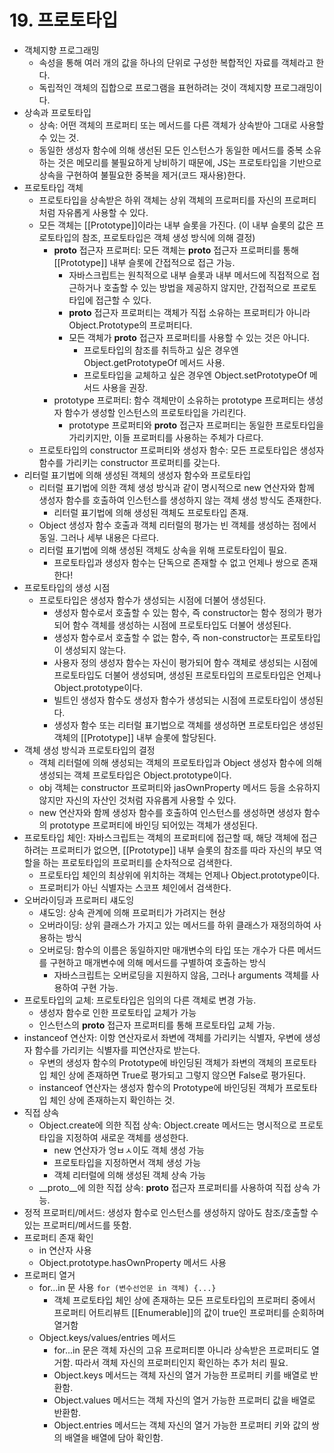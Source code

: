 # 19. 프로토타입

- 객체지향 프로그래밍
  - 속성을 통해 여러 개의 값을 하나의 단위로 구성한 복합적인 자료를 객체라고 한다.
  - 독립적인 객체의 집합으로 프로그램을 표현하려는 것이 객체지향 프로그래밍이다.
- 상속과 프로토타입
  - 상속: 어떤 객체의 프로퍼티 또는 메서드를 다른 객체가 상속받아 그대로 사용할 수 있는 것.
  - 동일한 생성자 함수에 의해 생선된 모든 인스턴스가 동일한 메서드를 중복 소유하는 것은 메모리를 불필요하게 낭비하기 때문에, JS는 프로토타입을 기반으로 상속을 구현하여 불필요한 중복을 제거(코드 재사용)한다.
- 프로토타입 객체
  - 프로토타입을 상속받은 하위 객체는 상위 객체의 프로퍼티를 자신의 프로퍼티처럼 자유롭게 사용할 수 있다.
  - 모든 객체는 [[Prototype]]이라는 내부 슬롯을 가진다. (이 내부 슬롯의 값은 프로토타입의 참조, 프로토타입은 객체 생성 방식에 의해 결정)
    - __proto__ 접근자 프로퍼티: 모든 객체는 __proto__ 접근자 프로퍼티를 통해 [[Prototype]] 내부 슬롯에 간접적으로 접근 가능.
      - 자바스크립트는 원칙적으로 내부 슬롯과 내부 메서드에 직접적으로 접근하거나 호출할 수 있는 방법을 제공하지 않지만, 간접적으로 프로토타입에 접근할 수 있다.
      - __proto__ 접근자 프로퍼티는 객체가 직접 소유하는 프로퍼티가 아니라 Object.Prototype의 프로퍼티다.
      - 모든 객체가 __proto__ 접근자 프로퍼티를 사용할 수 있는 것은 아니다.
        - 프로토타입의 참조를 취득하고 싶은 경우엔 Object.getPrototypeOf 메서드 사용.
        - 프로토타입을 교체하고 싶은 경우엔 Object.setPrototypeOf 메서드 사용을 권장.
    - prototype 프로퍼티: 함수 객체만이 소유하는 prototype 프로퍼티는 생성자 함수가 생성할 인스턴스의 프로토타입을 가리킨다.
      - prototype 프로퍼티와 __proto__ 접근자 프로퍼티는 동일한 프로토타입을 가리키지만, 이들 프로퍼티를 사용하는 주체가 다르다.
  - 프로토타입의 constructor 프로퍼티와 생성자 함수: 모든 프로토타입은 생성자 함수를 가리키는 constructor 프로퍼티를 갖는다.
- 리터럴 표기법에 의해 생성된 객체의 생성자 함수와 프로토타입
  - 리터럴 표기법에 의한 객체 생성 방식과 같이 명시적으로 new 연산자와 함께 생성자 함수를 호출하여 인스턴스를 생성하지 않는 객체 생성 방식도 존재한다.
    - 리터럴 표기법에 의해 생성된 객체도 프로토타입 존재.
  - Object 생성자 함수 호출과 객체 리터럴의 평가는 빈 객체를 생성하는 점에서 동일. 그러나 세부 내용은 다르다.
  - 리터럴 표기법에 의해 생성된 객체도 상속을 위해 프로토타입이 필요.
    - 프로토타입과 생성자 함수는 단독으로 존재할 수 없고 언제나 쌍으로 존재한다!
- 프로토타입의 생성 시점
  - 프로토타입은 생성자 함수가 생성되는 시점에 더불어 생성된다. 
    - 생성자 함수로서 호출할 수 있는 함수, 즉 constructor는 함수 정의가 평가되어 함수 객체를 생성하는 시점에 프로토타입도 더불어 생성된다.
    - 생성자 함수로서 호출할 수 없는 함수, 즉 non-constructor는 프로토타입이 생성되지 않는다.
    - 사용자 정의 생성자 함수는 자신이 평가되어 함수 객체로 생성되는 시점에 프로토타입도 더불어 생성되며, 생성된 프로토타입의 프로토타입은 언제나 Object.prototype이다.
    - 빌트인 생성자 함수도 생성자 함수가 생성되는 시점에 프로토타입이 생성된다.
    - 생성자 함수 또는 리터럴 표기법으로 객체를 생성하면 프로토타입은 생성된 객체의 [[Prototype]] 내부 슬롯에 할당된다.
- 객체 생성 방식과 프로토타입의 결정
  - 객체 리터럴에 의해 생성되는 객체의 프로토타입과 Object 생성자 함수에 의해 생성되는 객체 프로토타입은 Object.prototype이다.
  - obj 객체는 constructor 프로퍼티와 jasOwnProperty 메서드 등을 소유하지 않지만 자신의 자산인 것처럼 자유롭게 사용할 수 있다.
  - new 연산자와 함께 생성자 함수를 호출하여 인스턴스를 생성하면 생성자 함수의 prototype 프로퍼티에 바인딩 되어있는 객체가 생성된다.
- 프로토타입 체인: 자바스크립트는 객체의 프로퍼티에 접근할 때, 해당 객체에 접근하려는 프로퍼티가 없으면, [[Prototype]] 내부 슬롯의 참조를 따라 자신의 부모 역할을 하는 프로토타입의 프로퍼티를 순차적으로 검색한다.
  - 프로토타입 체인의 최상위에 위치하는 객체는 언제나 Object.prototype이다.
  - 프로퍼티가 아닌 식별자는 스코프 체인에서 검색한다.
- 오버라이딩과 프로퍼티 섀도잉
  - 섀도잉: 상속 관계에 의해 프로퍼티가 가려지는 현상
  - 오버라이딩: 상위 클래스가 가지고 있는 메서드를 하위 클래스가 재정의하여 사용하는 방식
  - 오버로딩: 함수의 이름은 동일하지만 매개변수의 타입 또는 개수가 다른 메서드를 구현하고 매개변수에 의해 메서드를 구별하여 호출하는 방식
    - 자바스크립트는 오버로딩을 지원하지 않음, 그러나 arguments 객체를 사용하여 구현 가능.
- 프로토타입의 교체: 프로토타입은 임의의 다른 객체로 변경 가능.
  - 생성자 함수로 인한 프로토타입 교체가 가능
  - 인스턴스의 __proto__ 접근자 프로퍼티를 통해 프로토타입 교체 가능.
- instanceof 연산자: 이항 연산자로서 좌변에 객체를 가리키는 식별자, 우변에 생성자 함수를 가리키는 식별자를 피연산자로 받는다.
  - 우변의 생성자 함수의 Prototype에 바인딩된 객체가 좌변의 객체의 프로토타입 체인 상에 존재하면 True로 평가되고 그렇지 않으면 False로 평가된다.
  - instanceof 연산자는 생성자 함수의 Prototype에 바인딩된 객체가 프로토타입 체인 상에 존재하는지 확인하는 것.
- 직접 상속
  - Object.create에 의한 직접 상속: Object.create 메서드는 명시적으로 프로토타입을 지정하여 새로운 객체를 생성한다.
    - new 연산자가 엉ㅂㅅ이도 객체 생성 가능
    - 프로토타입을 지정하면서 객체 생성 가능
    - 객체 리터럴에 의해 생성된 객체 상속 가능
  - __proto__에 의한 직접 상속: __proto__ 접근자 프로퍼티를 사용하여 직접 상속 가능.
- 정적 프로퍼티/메서드: 생성자 함수로 인스턴스를 생성하지 않아도 참조/호출할 수 있는 프로퍼티/메서드를 뜻함.
- 프로퍼티 존재 확인
  - in 연산자 사용
  - Object.prototype.hasOwnProperty 메서드 사용
- 프로퍼티 열거
  - for...in 문 사용 ```for (변수선언문 in 객체) {...} ```
    - 객체 프로토타입 체인 상에 존재하는 모든 프로토타입의 프로퍼티 중에서 프로퍼티 어트리뷰트 [[Enumerable]]의 값이 true인 프로퍼티를 순회하며 열거함
  - Object.keys/values/entries 메서드
    - for...in 문은 객체 자신의 고유 프로퍼티뿐 아니라 상속받은 프로퍼티도 열거함. 따라서 객체 자신의 프로퍼티인지 확인하는 추가 처리 필요.
    - Object.keys 메서드는 객체 자신의 열거 가능한 프로퍼티 키를 배열로 반환함.
    - Object.values 메서드는 객체 자신의 열거 가능한 프로퍼티 값을 배열로 반환함.
    - Object.entries 메서드는 객체 자신의 열거 가능한 프로퍼티 키와 값의 쌍의 배열을 배열에 담아 확인함. 